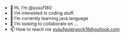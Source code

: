- 👋 Hi, I’m @yusuf180
- 👀 I’m interested in coding stuff.
- 🌱 I’m currently learning java language
- 💞️ I’m looking to collaborate on ...
- 📫 How to reach me yusufgulerwork18@outlook.com

<!---
yusuf180/yusuf180 is a ✨ special ✨ repository because its `README.md` (this file) appears on your GitHub profile.
You can click the Preview link to take a look at your changes.
--->
